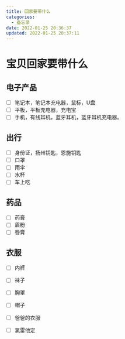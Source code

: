```yaml
---
title: 回家要带什么
categories: 
  - 备忘录
date: 2022-01-25 20:36:37
updated: 2022-01-25 20:37:11
---
```

# 宝贝回家要带什么

## 电子产品
- [ ] 笔记本，笔记本充电器，鼠标，U盘
- [ ] 平板，平板充电器，充电宝
- [ ] 手机，有线耳机，蓝牙耳机，蓝牙耳机充电器。

## 出行
- [ ] 身份证，扬州钥匙，恩施钥匙
- [ ] 口罩
- [ ] 雨伞
- [ ] 水杯
- [ ] 车上吃

## 药品
- [ ] 药膏
- [ ] 眉粉
- [ ] 唇膏

## 衣服
- [ ] 内裤
- [ ] 袜子
- [ ] 胸罩
- [ ] 帽子
- [ ] 爸爸的衣服
- [ ] 氯雷他定




